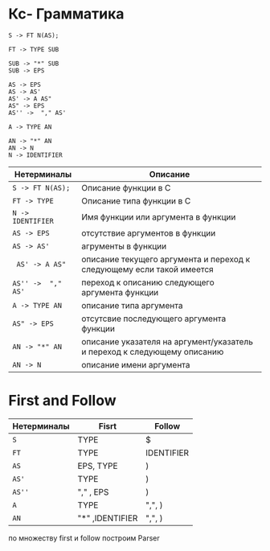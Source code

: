 # Кс- Грамматика

```
S -> FT N(AS);

FT -> TYPE SUB

SUB -> "*" SUB
SUB -> EPS

AS -> EPS 
AS -> AS'
AS' -> A AS"
AS" -> EPS 
AS'' ->  "," AS'

A -> TYPE AN

AN -> "*" AN
AN -> N
N -> IDENTIFIER
```

| Нетерминалы            | Описание                                                                   |
|------------------------|----------------------------------------------------------------------------|
| ```S -> FT N(AS);```   | Описание функции в С                                                       |
| ```FT -> TYPE```       | Описание типа функции в С                                                  |                         
| ```N -> IDENTIFIER```  | Имя функции или аргумента в функции                                        |
| ```AS -> EPS```        | отсутствие аргументов в функции                                            |
| ```AS -> AS'```        | агрументы в функции                                                        |
| ``` AS' -> A AS"```    | описание текущего аргумента и переход к <br/>следующему если такой имеется |
| ```AS'' ->  "," AS'``` | переход к описанию следующего аргумента функции                            |
| ```A -> TYPE AN```     | описание типа аргумента                                                    |
| ```AS" -> EPS ```      | отсутсвие последующего аргумента функции                                   |
| ```AN -> "*" AN```     | описание указателя на аргумент/указатель и переход к следующему описанию   |
| ```AN -> N```          | описание имени аргумента                                                   |

# First and Follow

| Нетерминалы | Fisrt           | Follow     |
|-------------|-----------------|------------|
| ```S```     | TYPE            | $          |
| ```FT```    | TYPE            | IDENTIFIER |
| ```AS```    | EPS, TYPE       | )          |
| ```AS'```   | TYPE            | )          |
| ```AS''```  | "," , EPS       | )          |
| ```A```     | TYPE            | ",", )     |
| ```AN```    | "*" ,IDENTIFIER | ",", )     |

по множеству first и follow построим Parser

